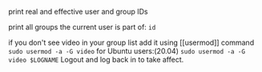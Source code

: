 print real and effective user and group IDs

print all groups the current user is part of: `id`

if you don't see video in your group list add it using [[usermod]] command `sudo usermod -a -G video`
for Ubuntu users:(20.04)
`sudo usermod -a -G video $LOGNAME`
Logout and log back in to take affect.